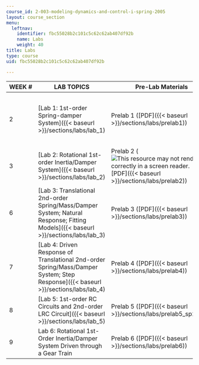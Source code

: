 ```yaml
---
course_id: 2-003-modeling-dynamics-and-control-i-spring-2005
layout: course_section
menu:
  leftnav:
    identifier: fbc55028b2c101c5c62c62ab407df92b
    name: Labs
    weight: 40
title: Labs
type: course
uid: fbc55028b2c101c5c62c62ab407df92b

---
```


| WEEK # | LAB TOPICS | Pre-Lab Materials | LAB MATERIALS | SUPPORTING Materials |
| --- | --- | --- | --- | --- |
| 2 | [Lab 1: 1st-order Spring-damper System]({{< baseurl >}}/sections/labs/lab_1) | Prelab 1 ([PDF]({{< baseurl >}}/sections/labs/prelab1)) | Lab 1 ([PDF]({{< baseurl >}}/sections/labs/prelab1)) |  {{< br >}}{{< br >}} Cameras ([PDF]({{< baseurl >}}/sections/labs/cameras)) {{< br >}}{{< br >}} Lab 1 ([ZIP](/coursemedia/2-003-modeling-dynamics-and-control-i-spring-2005/a27effbd6b0c245ee45c3c17b7cefbf7_lab1.zip)) (The ZIP file contains: 11 .m files.) {{< br >}}{{< br >}}  |
| 3 | [Lab 2: Rotational 1st-order Inertia/Damper System]({{< baseurl >}}/sections/labs/lab_2) | Prelab 2 (![This resource may not render correctly in a screen reader.](/images/inacessible.gif)[PDF]({{< baseurl >}}/sections/labs/prelab2)) | Lab 2 ([PDF]({{< baseurl >}}/sections/labs/lab2)) | &nbsp; |
| 6 | [Lab 3: Translational 2nd-order Spring/Mass/Damper System; Natural Response; Fitting Models]({{< baseurl >}}/sections/labs/lab_3) | Prelab 3 ([PDF]({{< baseurl >}}/sections/labs/prelab3)) | Lab 3 ([PDF]({{< baseurl >}}/sections/labs/lab3)) | Lab 3 ([ZIP](/coursemedia/2-003-modeling-dynamics-and-control-i-spring-2005/b3fbae526bb9512667b94ccdbe5d3975_lab3.zip)) (The ZIP file contains: 14 .m files.) |
| 7 | [Lab 4: Driven Response of Translational 2nd-order Spring/Mass/Damper System; Step Response]({{< baseurl >}}/sections/labs/lab_4) | Prelab 4 ([PDF]({{< baseurl >}}/sections/labs/prelab4)) | &nbsp; | GetData ([PDF]({{< baseurl >}}/sections/labs/getdata)) |
| 8 | [Lab 5: 1st-order RC Circuits and 2nd-order LRC Circuit]({{< baseurl >}}/sections/labs/lab_5) | Prelab 5 ([PDF]({{< baseurl >}}/sections/labs/prelab5_sp2005)) | Lab 5 ([PDF]({{< baseurl >}}/sections/labs/prelab5_sp2005)) | Lab 5 ([ZIP](/coursemedia/2-003-modeling-dynamics-and-control-i-spring-2005/e373c9b21cbe617f6202ab86b2ed40bc_lab5.zip)) (The ZIP file contains: 4 .m files.) |
| 9 | Lab 6: Rotational 1st-Order Inertia/Damper System Driven through a Gear Train | Prelab 6 ([PDF]({{< baseurl >}}/sections/labs/prelab6)) | Lab 6 ([PDF]({{< baseurl >}}/sections/labs/lab6)) |